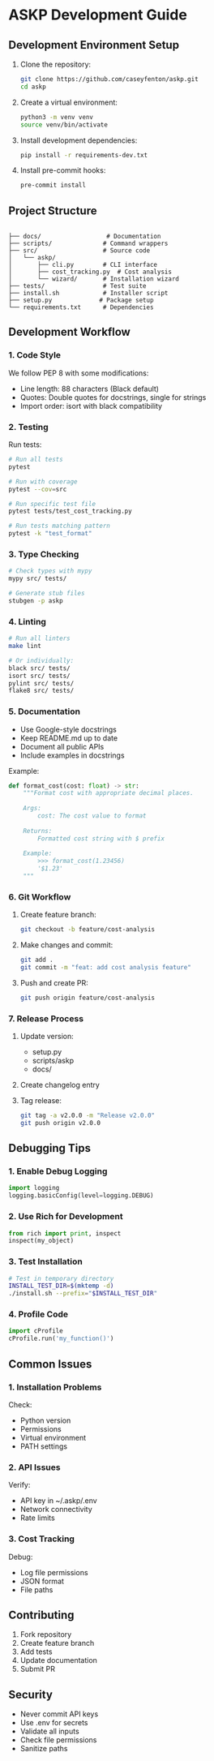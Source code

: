 # ASKP Development Guide

## Development Environment Setup

1. Clone the repository:
   ```bash
   git clone https://github.com/caseyfenton/askp.git
   cd askp
   ```

2. Create a virtual environment:
   ```bash
   python3 -m venv venv
   source venv/bin/activate
   ```

3. Install development dependencies:
   ```bash
   pip install -r requirements-dev.txt
   ```

4. Install pre-commit hooks:
   ```bash
   pre-commit install
   ```

## Project Structure

```

├── docs/                  # Documentation
├── scripts/              # Command wrappers
├── src/                  # Source code
│   └── askp/
│       ├── cli.py        # CLI interface
│       ├── cost_tracking.py  # Cost analysis
│       └── wizard/       # Installation wizard
├── tests/                # Test suite
├── install.sh            # Installer script
├── setup.py             # Package setup
└── requirements.txt      # Dependencies
```

## Development Workflow

### 1. Code Style

We follow PEP 8 with some modifications:
- Line length: 88 characters (Black default)
- Quotes: Double quotes for docstrings, single for strings
- Import order: isort with black compatibility

### 2. Testing

Run tests:
```bash
# Run all tests
pytest

# Run with coverage
pytest --cov=src

# Run specific test file
pytest tests/test_cost_tracking.py

# Run tests matching pattern
pytest -k "test_format"
```

### 3. Type Checking

```bash
# Check types with mypy
mypy src/ tests/

# Generate stub files
stubgen -p askp
```

### 4. Linting

```bash
# Run all linters
make lint

# Or individually:
black src/ tests/
isort src/ tests/
pylint src/ tests/
flake8 src/ tests/
```

### 5. Documentation

- Use Google-style docstrings
- Keep README.md up to date
- Document all public APIs
- Include examples in docstrings

Example:
```python
def format_cost(cost: float) -> str:
    """Format cost with appropriate decimal places.
    
    Args:
        cost: The cost value to format
        
    Returns:
        Formatted cost string with $ prefix
        
    Example:
        >>> format_cost(1.23456)
        '$1.23'
    """
```

### 6. Git Workflow

1. Create feature branch:
   ```bash
   git checkout -b feature/cost-analysis
   ```

2. Make changes and commit:
   ```bash
   git add .
   git commit -m "feat: add cost analysis feature"
   ```

3. Push and create PR:
   ```bash
   git push origin feature/cost-analysis
   ```

### 7. Release Process

1. Update version:
   - setup.py
   - scripts/askp
   - docs/

2. Create changelog entry

3. Tag release:
   ```bash
   git tag -a v2.0.0 -m "Release v2.0.0"
   git push origin v2.0.0
   ```

## Debugging Tips

### 1. Enable Debug Logging

```python
import logging
logging.basicConfig(level=logging.DEBUG)
```

### 2. Use Rich for Development

```python
from rich import print, inspect
inspect(my_object)
```

### 3. Test Installation

```bash
# Test in temporary directory
INSTALL_TEST_DIR=$(mktemp -d)
./install.sh --prefix="$INSTALL_TEST_DIR"
```

### 4. Profile Code

```python
import cProfile
cProfile.run('my_function()')
```

## Common Issues

### 1. Installation Problems

Check:
- Python version
- Permissions
- Virtual environment
- PATH settings

### 2. API Issues

Verify:
- API key in ~/.askp/.env
- Network connectivity
- Rate limits

### 3. Cost Tracking

Debug:
- Log file permissions
- JSON format
- File paths

## Contributing

1. Fork repository
2. Create feature branch
3. Add tests
4. Update documentation
5. Submit PR

## Security

- Never commit API keys
- Use .env for secrets
- Validate all inputs
- Check file permissions
- Sanitize paths
